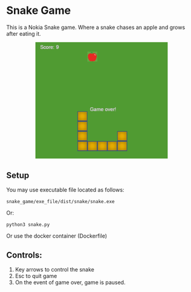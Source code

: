 # Snake Game
This is a Nokia Snake game. Where a snake chases an apple and grows after eating it.
<p align="center">
  <img src="https://github.com/farzan-dehbashi/snake_game/blob/master/preview.png" width="350" title="Snake game">
</p>


## Setup
You may use executable file located as follows:
```
snake_game/exe_file/dist/snake/snake.exe
```
Or:
```
python3 snake.py
```
Or use the docker container (Dockerfile)

## Controls:
1. Key arrows to control the snake
2. Esc to quit game
3. On the event of game over, game is paused.
